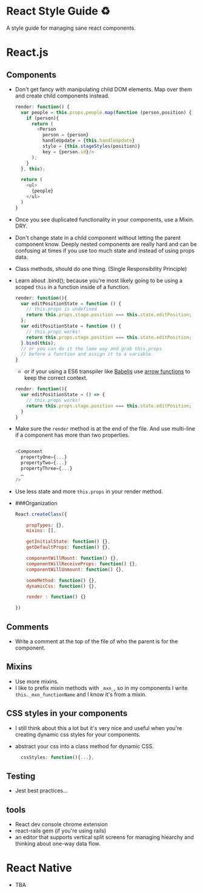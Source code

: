 # React Style Guide :recycle:
A style guide for managing sane react components.

# React.js
## Components

  - Don't get fancy with manipulating child DOM elements. Map over them and create child components instead.

    ```javascript
    render: function() {
      var people = this.props.people.map(function (person,position) {
        if (person){
          return (
            <Person
              person = {person}
              handleUpdate = {this.handleUpdate}
              style = {this.stageStyles(position)}
              key = {person.id}/>
          );
        }
      }, this);

      return (
        <ul>
          {people}
        </ul>
      )
    }
    ```

  - Once you see duplicated functionality in your components, use a Mixin. DRY.
  - Don't change state in a child component without letting the parent component know. Deeply nested components are really hard and can be confusing at times if you use too much state and instead of using props data.
  - Class methods, should do one thing. (Single Responsibility Principle)
  - Learn about .bind(); because you're most likely going to be using a scoped ```this``` in a function inside of a function.

    ```javascript
    render: function(){
      var editPositionState = function () {
        // this.props is undefined
        return this.props.stage.position === this.state.editPosition;  
      };
      var editPositionState = function () {
        // this.props works!
        return this.props.stage.position === this.state.editPosition;
      }.bind(this);
      // or you can do it the lame way and grab this.props
      // before a function and assign it to a variable.
    }
    ```
    - or if your using a ES6 transpiler like [Babeljs](https://babeljs.io/) use [arrow functions](https://developer.mozilla.org/en-US/docs/Web/JavaScript/Reference/Functions/Arrow_functions) to keep the correct context.
    ```javascript
    render: function(){
      var editPositionState = () => {
        // this.props works!
        return this.props.stage.position === this.state.editPosition;
      }
    }
    ```

  - Make sure the ```render``` method is at the end of the file. And use multi-line if a component has more than two properties.

      ```javascript

      <Component
        propertyOne={...}
        propertyTwo={...}
        propertyThree={...}
        …
      />
      ```
  - Use less state and more ```this.props``` in your render method.
  - ###Organization

    ```javascript
    React.createClass({

        propTypes: {},
        mixins: [],

        getInitialState: function() {},
        getDefaultProps: function() {},

        componentWillMount: function() {},
        componentWillReceiveProps: function() {},
        componentWillUnmount: function() {},

        someMethod: function() {},
        dynamicCss: function() {},

        render : function() {}

    })
    ```

## Comments
  - Write a comment at the top of the file of who the parent is for the component.

## Mixins
  - Use more mixins.
  - I like to prefix mixin methods with ```_mxn_```, so in my components I write ```this._mxn_functionName``` and I know it's from a mixin.

## CSS styles in your components
  - I still think about this a lot but it's very nice and useful when you're creating dynamic css styles for your components.
  - abstract your css into a class method for dynamic CSS.

    ```javascript
      cssStyles: function(){...},
    ```

## Testing
  - Jest best practices...

## tools
  - React dev console chrome extension
  - react-rails gem (if you're using rails)
  - an editor that supports vertical split screens for managing hiearchy and thinking about one-way data flow.


# React Native
  - TBA
